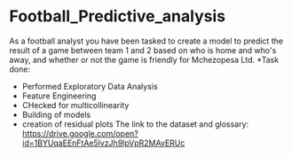 # Football_Predictive_analysis
As a football analyst you have been tasked to create a model to predict the result of a game between team 1 and 2 based on who is home and who's away, and whether or not the game is friendly for Mchezopesa Ltd. *Task done:

* Performed Exploratory Data Analysis
* Feature Engineering
* CHecked for multicollinearity
* Building of models
* creation of residual plots
The link to the dataset and glossary: https://drive.google.com/open?id=1BYUqaEEnFtAe5lvzJh9lpVpR2MAvERUc
